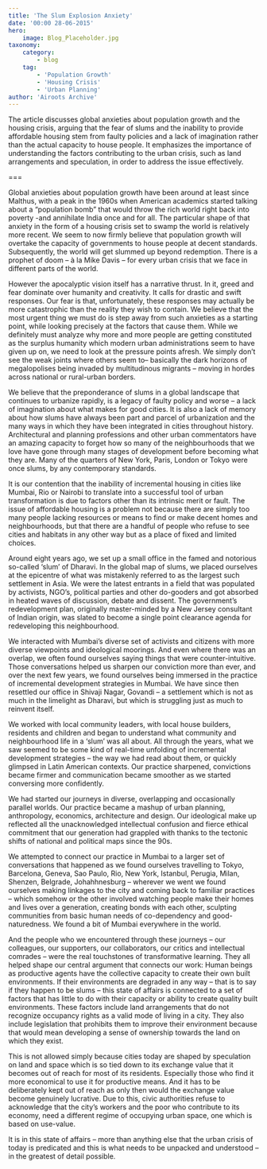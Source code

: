 ```yaml
---
title: 'The Slum Explosion Anxiety'
date: '00:00 28-06-2015'
hero:
    image: Blog_Placeholder.jpg
taxonomy:
    category:
        - blog
    tag:
        - 'Population Growth'
        - 'Housing Crisis'
        - 'Urban Planning'
author: 'Airoots Archive'
---
```


The article discusses global anxieties about population growth and the housing crisis, arguing that the fear of slums and the inability to provide affordable housing stem from faulty policies and a lack of imagination rather than the actual capacity to house people. It emphasizes the importance of understanding the factors contributing to the urban crisis, such as land arrangements and speculation, in order to address the issue effectively.

===

Global anxieties about population growth have been around at least since Malthus, with a peak
in the 1960s when American academics started talking about a “population bomb” that would
throw the rich world right back into poverty -and annihilate India once and for all. The particular
shape of that anxiety in the form of a housing crisis set to swamp the world is relatively more
recent. We seem to now firmly believe that population growth will overtake the capacity of
governments to house people at decent standards. Subsequently, the world will get slummed up
beyond redemption. There is a prophet of doom – à la Mike Davis – for every urban crisis that
we face in different parts of the world.

However the apocalyptic vision itself has a narrative thrust. In it, greed and fear dominate over
humanity and creativity. It calls for drastic and swift responses. Our fear is that, unfortunately,
these responses may actually be more catastrophic than the reality they wish to contain.
We believe that the most urgent thing we must do is step away from such anxieties as a starting
point, while looking precisely at the factors that cause them. While we definitely must analyze
why more and more people are getting constituted as the surplus humanity which modern urban
administrations seem to have given up on, we need to look at the pressure points afresh. We
simply don’t see the weak joints where others seem to– basically the dark horizons of
megalopolises being invaded by multitudinous migrants – moving in hordes across national or
rural-urban borders.

We believe that the preponderance of slums in a global landscape that continues to urbanize
rapidly, is a legacy of faulty policy and worse – a lack of imagination about what makes for good
cities. It is also a lack of memory about how slums have always been part and parcel of
urbanization and the many ways in which they have been integrated in cities throughout history.
Architectural and planning professions and other urban commentators have an amazing
capacity to forget how so many of the neighbourhoods that we love have gone through many
stages of development before becoming what they are. Many of the quarters of New York, Paris,
London or Tokyo were once slums, by any contemporary standards.

It is our contention that the inability of incremental housing in cities like Mumbai, Rio or Nairobi
to translate into a successful tool of urban transformation is due to factors other than its intrinsic
merit or fault. The issue of affordable housing is a problem not because there are simply too
many people lacking resources or means to find or make decent homes and neighbourhoods,
but that there are a handful of people who refuse to see cities and habitats in any other way but
as a place of fixed and limited choices.

Around eight years ago, we set up a small office in the famed and notorious so-called ‘slum’ of
Dharavi. In the global map of slums, we placed ourselves at the epicentre of what was
mistakenly referred to as the largest such settlement in Asia. We were the latest entrants in a
field that was populated by activists, NGO’s, political parties and other do-gooders and got
absorbed in heated waves of discussion, debate and dissent. The government’s redevelopment
plan, originally master-minded by a New Jersey consultant of Indian origin, was slated to
become a single point clearance agenda for redeveloping this neighbourhood.

We interacted with Mumbai’s diverse set of activists and citizens with more diverse viewpoints
and ideological moorings. And even where there was an overlap, we often found ourselves
saying things that were counter-intuitive. Those conversations helped us sharpen our
conviction more than ever, and over the next few years, we found ourselves being immersed in
the practice of incremental development strategies in Mumbai. We have since then resettled our
office in Shivaji Nagar, Govandi – a settlement which is not as much in the limelight as Dharavi,
but which is struggling just as much to reinvent itself.

We worked with local community leaders, with local house builders, residents and children and
began to understand what community and neighbourhood life in a ‘slum’ was all about. All
through the years, what we saw seemed to be some kind of real-time unfolding of incremental
development strategies – the way we had read about them, or quickly glimpsed in Latin
American contexts. Our practice sharpened, convictions became firmer and communication
became smoother as we started conversing more confidently.

We had started our journeys in diverse, overlapping and occasionally parallel worlds. Our
practice became a mashup of urban planning, anthropology, economics, architecture and
design. Our ideological make up reflected all the unacknowledged intellectual confusion and
fierce ethical commitment that our generation had grappled with thanks to the tectonic shifts of
national and political maps since the 90s.

We attempted to connect our practice in Mumbai to a larger set of conversations that happened
as we found ourselves travelling to Tokyo, Barcelona, Geneva, Sao Paulo, Rio, New York,
Istanbul, Perugia, Milan, Shenzen, Belgrade, Johahhnesburg – wherever we went we found
ourselves making linkages to the city and coming back to familiar practices – which somehow or
the other involved watching people make their homes and lives over a generation, creating
bonds with each other, sculpting communities from basic human needs of co-dependency and
good-naturedness. We found a bit of Mumbai everywhere in the world.

And the people who we encountered through these journeys – our colleagues, our supporters,
our collaborators, our critics and intellectual comrades – were the real touchstones of
transformative learning. They all helped shape our central argument that connects our work:
Human beings as productive agents have the collective capacity to create their own built environments. If their environments are degraded in any way – that is to say if they happen to be slums – this state of affairs is connected to a set of factors that has little to do with their
capacity or ability to create quality built environments. These factors include land arrangements
that do not recognize occupancy rights as a valid mode of living in a city. They also include
legislation that prohibits them to improve their environment because that would mean
developing a sense of ownership towards the land on which they exist.

This is not allowed simply because cities today are shaped by speculation on land and space
which is so tied down to its exchange value that it becomes out of reach for most of its
residents. Especially those who find it more economical to use it for productive means. And it
has to be deliberately kept out of reach as only then would the exchange value become
genuinely lucrative. Due to this, civic authorities refuse to acknowledge that the city’s workers
and the poor who contribute to its economy, need a different regime of occupying urban space,
one which is based on use-value.

It is in this state of affairs – more than anything else that the urban crisis of today is predicated
and this is what needs to be unpacked and understood – in the greatest of detail possible.